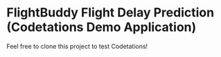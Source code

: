 # FlightBuddy Flight Delay Prediction (Codetations Demo Application)

Feel free to clone this project to test Codetations!
